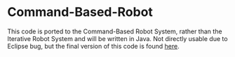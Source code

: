 # Command-Based-Robot
This code is ported to the Command-Based Robot System, rather than the Iterative Robot System and will be written in Java. Not directly usable due to Eclipse bug, but the final version of this code is found [here](https://github.com/RoboLoco2017/2017-Command-Based-Robot).
